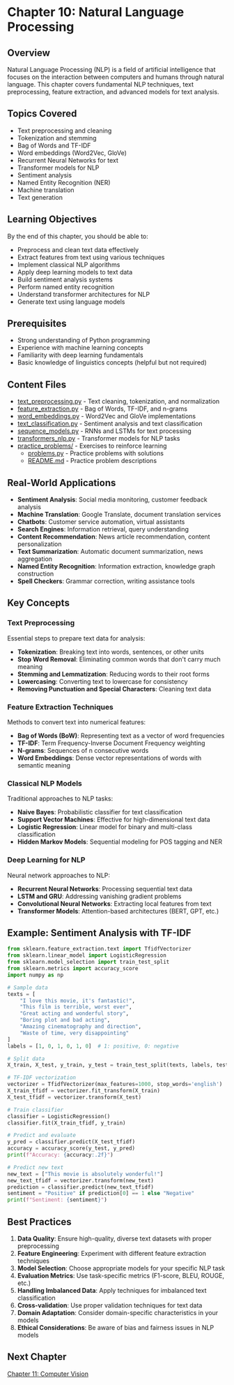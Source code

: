 # Chapter 10: Natural Language Processing

## Overview
Natural Language Processing (NLP) is a field of artificial intelligence that focuses on the interaction between computers and humans through natural language. This chapter covers fundamental NLP techniques, text preprocessing, feature extraction, and advanced models for text analysis.

## Topics Covered
- Text preprocessing and cleaning
- Tokenization and stemming
- Bag of Words and TF-IDF
- Word embeddings (Word2Vec, GloVe)
- Recurrent Neural Networks for text
- Transformer models for NLP
- Sentiment analysis
- Named Entity Recognition (NER)
- Machine translation
- Text generation

## Learning Objectives
By the end of this chapter, you should be able to:
- Preprocess and clean text data effectively
- Extract features from text using various techniques
- Implement classical NLP algorithms
- Apply deep learning models to text data
- Build sentiment analysis systems
- Perform named entity recognition
- Understand transformer architectures for NLP
- Generate text using language models

## Prerequisites
- Strong understanding of Python programming
- Experience with machine learning concepts
- Familiarity with deep learning fundamentals
- Basic knowledge of linguistics concepts (helpful but not required)

## Content Files
- [text_preprocessing.py](text_preprocessing.py) - Text cleaning, tokenization, and normalization
- [feature_extraction.py](feature_extraction.py) - Bag of Words, TF-IDF, and n-grams
- [word_embeddings.py](word_embeddings.py) - Word2Vec and GloVe implementations
- [text_classification.py](text_classification.py) - Sentiment analysis and text classification
- [sequence_models.py](sequence_models.py) - RNNs and LSTMs for text processing
- [transformers_nlp.py](transformers_nlp.py) - Transformer models for NLP tasks
- [practice_problems/](practice_problems/) - Exercises to reinforce learning
  - [problems.py](practice_problems/problems.py) - Practice problems with solutions
  - [README.md](practice_problems/README.md) - Practice problem descriptions

## Real-World Applications
- **Sentiment Analysis**: Social media monitoring, customer feedback analysis
- **Machine Translation**: Google Translate, document translation services
- **Chatbots**: Customer service automation, virtual assistants
- **Search Engines**: Information retrieval, query understanding
- **Content Recommendation**: News article recommendation, content personalization
- **Text Summarization**: Automatic document summarization, news aggregation
- **Named Entity Recognition**: Information extraction, knowledge graph construction
- **Spell Checkers**: Grammar correction, writing assistance tools

## Key Concepts

### Text Preprocessing
Essential steps to prepare text data for analysis:
- **Tokenization**: Breaking text into words, sentences, or other units
- **Stop Word Removal**: Eliminating common words that don't carry much meaning
- **Stemming and Lemmatization**: Reducing words to their root forms
- **Lowercasing**: Converting text to lowercase for consistency
- **Removing Punctuation and Special Characters**: Cleaning text data

### Feature Extraction Techniques
Methods to convert text into numerical features:
- **Bag of Words (BoW)**: Representing text as a vector of word frequencies
- **TF-IDF**: Term Frequency-Inverse Document Frequency weighting
- **N-grams**: Sequences of n consecutive words
- **Word Embeddings**: Dense vector representations of words with semantic meaning

### Classical NLP Models
Traditional approaches to NLP tasks:
- **Naive Bayes**: Probabilistic classifier for text classification
- **Support Vector Machines**: Effective for high-dimensional text data
- **Logistic Regression**: Linear model for binary and multi-class classification
- **Hidden Markov Models**: Sequential modeling for POS tagging and NER

### Deep Learning for NLP
Neural network approaches to NLP:
- **Recurrent Neural Networks**: Processing sequential text data
- **LSTM and GRU**: Addressing vanishing gradient problems
- **Convolutional Neural Networks**: Extracting local features from text
- **Transformer Models**: Attention-based architectures (BERT, GPT, etc.)

## Example: Sentiment Analysis with TF-IDF
```python
from sklearn.feature_extraction.text import TfidfVectorizer
from sklearn.linear_model import LogisticRegression
from sklearn.model_selection import train_test_split
from sklearn.metrics import accuracy_score
import numpy as np

# Sample data
texts = [
    "I love this movie, it's fantastic!",
    "This film is terrible, worst ever",
    "Great acting and wonderful story",
    "Boring plot and bad acting",
    "Amazing cinematography and direction",
    "Waste of time, very disappointing"
]
labels = [1, 0, 1, 0, 1, 0]  # 1: positive, 0: negative

# Split data
X_train, X_test, y_train, y_test = train_test_split(texts, labels, test_size=0.3, random_state=42)

# TF-IDF vectorization
vectorizer = TfidfVectorizer(max_features=1000, stop_words='english')
X_train_tfidf = vectorizer.fit_transform(X_train)
X_test_tfidf = vectorizer.transform(X_test)

# Train classifier
classifier = LogisticRegression()
classifier.fit(X_train_tfidf, y_train)

# Predict and evaluate
y_pred = classifier.predict(X_test_tfidf)
accuracy = accuracy_score(y_test, y_pred)
print(f"Accuracy: {accuracy:.2f}")

# Predict new text
new_text = ["This movie is absolutely wonderful!"]
new_text_tfidf = vectorizer.transform(new_text)
prediction = classifier.predict(new_text_tfidf)
sentiment = "Positive" if prediction[0] == 1 else "Negative"
print(f"Sentiment: {sentiment}")
```

## Best Practices
1. **Data Quality**: Ensure high-quality, diverse text datasets with proper preprocessing
2. **Feature Engineering**: Experiment with different feature extraction techniques
3. **Model Selection**: Choose appropriate models for your specific NLP task
4. **Evaluation Metrics**: Use task-specific metrics (F1-score, BLEU, ROUGE, etc.)
5. **Handling Imbalanced Data**: Apply techniques for imbalanced text classification
6. **Cross-validation**: Use proper validation techniques for text data
7. **Domain Adaptation**: Consider domain-specific characteristics in your models
8. **Ethical Considerations**: Be aware of bias and fairness issues in NLP models

## Next Chapter
[Chapter 11: Computer Vision](../11_computer_vision/)